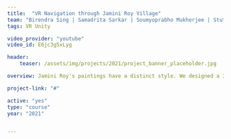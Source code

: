 ```yaml
---
title:  "VR Navigation through Jamini Roy Village"
team: "Birendra Sing | Samadrita Sarkar | Soumyoprabho Mukherjee | Stuti Prakashkumar"
tags: VR Unity

video_provider: "youtube"
video_id: E6jc3g5xLyg

header:
    teaser: /assets/img/projects/2021/project_banner_placeholder.jpg

overview: Jamini Roy's paintings have a distinct style. We designed a 3D village showcasing his paintings, that can be experienced in VR.

project-link: "#" 

active: "yes"
type: "course"
year: "2021"


---
```


